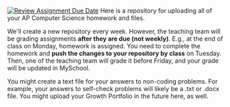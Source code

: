 [![Review Assignment Due Date](https://classroom.github.com/assets/deadline-readme-button-24ddc0f5d75046c5622901739e7c5dd533143b0c8e959d652212380cedb1ea36.svg)](https://classroom.github.com/a/-zXgZSFQ)
Here is a repository for uploading all of your AP Computer Science homework and files.

We'll create a new repository every week. However, the teaching team will be grading assignments **after they are due (not weekly)**. E.g., at the end of class on Monday, homework is assigned. You need to complete the homework and **push the changes to your repository by class** on Tuesday.
Then, one of the teaching team will grade it before Friday, and your grade will be updated in MySchool.  

You might create a text file for your answers to non-coding problems. For example, your answers to self-check problems will likely be a .txt or .docx file. You might upload your Growth Portfolio in the future here, as well.
